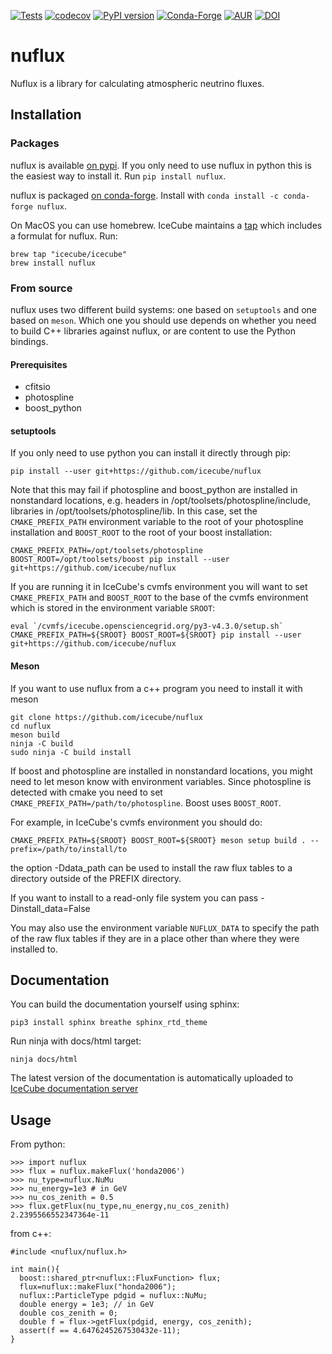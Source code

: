 [![Tests](https://github.com/icecube/nuflux/actions/workflows/tests.yml/badge.svg?branch=main)](https://github.com/icecube/nuflux/actions/workflows/tests.yml)
[![codecov](https://codecov.io/gh/icecube/nuflux/branch/main/graph/badge.svg?token=O6P20YHAXH)](https://codecov.io/gh/icecube/nuflux)
[![PyPI version](https://badge.fury.io/py/nuflux.svg)](https://badge.fury.io/py/nuflux)
[![Conda-Forge](https://img.shields.io/conda/vn/conda-forge/nuflux?color=%2344A833&logo=condaforge)](https://anaconda.org/conda-forge/nuflux)
[![AUR](https://img.shields.io/aur/version/nuflux?color=%231793D1&logo=Arch%20Linux)](https://aur.archlinux.org/packages/nuflux/)
[![DOI](https://zenodo.org/badge/152797969.svg)](https://zenodo.org/badge/latestdoi/152797969)

# nuflux

Nuflux is a library for calculating atmospheric neutrino fluxes.

## Installation

### Packages

nuflux is available [on pypi](https://pypi.org/project/nuflux/).
If you only need to use nuflux in python this is the easiest way to install it.
Run `pip install nuflux`.

nuflux is packaged [on conda-forge](https://anaconda.org/conda-forge/nuflux). Install with `conda install -c conda-forge nuflux`.

On MacOS you can use homebrew. IceCube maintains a [tap](https://github.com/icecube/homebrew-icecube)
which includes a formulat for nuflux. Run:

    brew tap "icecube/icecube"
    brew install nuflux

### From source

nuflux uses two different build systems: one based on `setuptools` and one based on `meson`. Which one you should use depends on whether you need to build C++ libraries against nuflux, or are content to use the Python bindings.

#### Prerequisites

- cfitsio
- photospline
- boost_python

#### setuptools

If you only need to use python you can install it directly through pip:

    pip install --user git+https://github.com/icecube/nuflux

Note that this may fail if photospline and boost_python are installed in nonstandard locations, e.g. headers in /opt/toolsets/photospline/include, libraries in /opt/toolsets/photospline/lib. In this case, set the `CMAKE_PREFIX_PATH` environment variable to the root of your photospline installation and `BOOST_ROOT` to the root of your boost installation:

    CMAKE_PREFIX_PATH=/opt/toolsets/photospline BOOST_ROOT=/opt/toolsets/boost pip install --user git+https://github.com/icecube/nuflux

If you are running it in IceCube's cvmfs environment you will want to set `CMAKE_PREFIX_PATH` and `BOOST_ROOT` to the base of the cvmfs environment which is stored in the environment variable `SROOT`:

    eval `/cvmfs/icecube.opensciencegrid.org/py3-v4.3.0/setup.sh`
    CMAKE_PREFIX_PATH=${SROOT} BOOST_ROOT=${SROOT} pip install --user git+https://github.com/icecube/nuflux

#### Meson

If you want to use nuflux from a c++ program you need to install it with meson

    git clone https://github.com/icecube/nuflux
    cd nuflux
    meson build
    ninja -C build
    sudo ninja -C build install

If boost and photospline are installed in nonstandard locations, you might need to let meson know with environment variables. Since photospline is detected with cmake you need to set `CMAKE_PREFIX_PATH=/path/to/photospline`. Boost uses `BOOST_ROOT`.

For example, in IceCube's cvmfs environment you should do:

    CMAKE_PREFIX_PATH=${SROOT} BOOST_ROOT=${SROOT} meson setup build . --prefix=/path/to/install/to

the option -Ddata_path can be used to install the raw flux tables to a directory outside of the PREFIX directory.

If you want to install to a read-only file system you can pass -Dinstall_data=False

You may also use the environment variable `NUFLUX_DATA` to specify the path of the raw flux tables if they are in a
place other than where they were installed to.

## Documentation

You can build the documentation yourself using sphinx:

    pip3 install sphinx breathe sphinx_rtd_theme

Run ninja with docs/html target:

    ninja docs/html

The latest version of the documentation is automatically uploaded to [IceCube documentation server](https://docs.icecube.aq/nuflux/main)

## Usage

From python:

    >>> import nuflux
    >>> flux = nuflux.makeFlux('honda2006')
    >>> nu_type=nuflux.NuMu
    >>> nu_energy=1e3 # in GeV
    >>> nu_cos_zenith = 0.5
    >>> flux.getFlux(nu_type,nu_energy,nu_cos_zenith)
    2.2395566552347364e-11

from c++:

[comment]: # "BEGIN CODE"

    #include <nuflux/nuflux.h>

    int main(){
      boost::shared_ptr<nuflux::FluxFunction> flux;
      flux=nuflux::makeFlux("honda2006");
      nuflux::ParticleType pdgid = nuflux::NuMu;
      double energy = 1e3; // in GeV
      double cos_zenith = 0;
      double f = flux->getFlux(pdgid, energy, cos_zenith);
      assert(f == 4.6476245267530432e-11);
    }

[comment]: # "END CODE"
